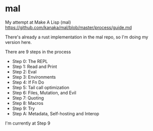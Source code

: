 # mal
My attempt at Make A Lisp (mal) https://github.com/kanaka/mal/blob/master/process/guide.md


There's already a rust implementation in the mal repo, so I'm doing my version here.

There are 9 steps in the process

- Step 0: The REPL
- Step 1: Read and Print
- Step 2: Eval
- Step 3: Environments
- Step 4: If Fn Do
- Step 5: Tail call optimization
- Step 6: Files, Mutation, and Evil
- Step 7: Quoting
- Step 8: Macros
- Step 9: Try
- Step A: Metadata, Self-hosting and Interop

I'm currently at Step 9
